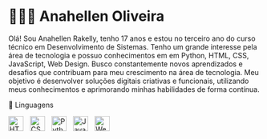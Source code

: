 # 👩🏻‍💻 Anahellen Oliveira

Olá! Sou Anahellen Rakelly, tenho 17 anos e estou no terceiro ano do curso técnico em Desenvolvimento de Sistemas. Tenho um grande interesse pela área de tecnologia e possuo conhecimentos em em Python, HTML, CSS, JavaScript, Web Design. Busco constantemente novos aprendizados e desafios que contribuam para meu crescimento na área de tecnologia. Meu objetivo é desenvolver soluções digitais criativas e funcionais, utilizando meus conhecimentos e aprimorando minhas habilidades de forma contínua.

🤖 Linguagens

<img 
    align="left" 
    alt="HTML"
    title="HTML" 
    width="30px" 
    style="padding-right: 10px;" 
    src="https://cdn.jsdelivr.net/gh/devicons/devicon@latest/icons/html5/html5-original.svg" 
/>
<img 
    align="left" 
    alt="CSS" 
    title="CSS"
    width="30px" 
    style="padding-right: 10px;" 
    src="https://cdn.jsdelivr.net/gh/devicons/devicon@latest/icons/css3/css3-original.svg" 
/>
<img 
    align="left" 
    alt="Python" 
    title="Python"
    width="30px" 
    style="padding-right: 10px;" 
    src="https://cdn.jsdelivr.net/gh/devicons/devicon@latest/icons/python/python-original.svg" 
/>
<img 
    align="left" 
    alt="JavaScript" 
    title="JavaScript"
    width="30px" 
    style="padding-right: 10px;" 
    src="https://upload.wikimedia.org/wikipedia/commons/6/6a/JavaScript-logo.png" 
/>
<img 
    align="left" 
    alt="Web design" 
    title="Web design"
    width="30px" 
    style="padding-right: 10px;" 
    src="https://www.svgrepo.com/show/202974/web-design.svg" 
/>
<br/>
<br/>

